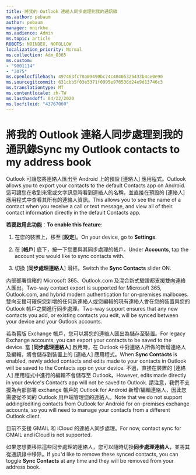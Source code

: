 ```yaml
---
title: 將我的 Outlook 連絡人同步處理到我的通訊錄
ms.author: pebaum
author: pebaum
manager: mnirkhe
ms.audience: Admin
ms.topic: article
ROBOTS: NOINDEX, NOFOLLOW
localization_priority: Normal
ms.collection: Adm_O365
ms.custom:
- "9001114"
- "3075"
ms.openlocfilehash: 497463fc70a09490bc74c40405325433b4ce0e90
ms.sourcegitcommit: 631cbb5f03e5371f0995e976536d24e9d13746c3
ms.translationtype: MT
ms.contentlocale: zh-TW
ms.lasthandoff: 04/22/2020
ms.locfileid: "43767060"
---
```

# <a name="sync-my-outlook-contacts-to-my-address-book"></a><span data-ttu-id="54a7e-102">將我的 Outlook 連絡人同步處理到我的通訊錄</span><span class="sxs-lookup"><span data-stu-id="54a7e-102">Sync my Outlook contacts to my address book</span></span>

<span data-ttu-id="54a7e-103">Outlook 可讓您將連絡人匯出至 Android 上的預設 [連絡人] 應用程式。</span><span class="sxs-lookup"><span data-stu-id="54a7e-103">Outlook allows you to export your contacts to the default Contacts app on Android.</span></span> <span data-ttu-id="54a7e-104">這可讓您在收到來電或文字訊息時看到連絡人的名稱，並直接在預設的 [連絡人] 應用程式中查看其所有的連絡人資訊。</span><span class="sxs-lookup"><span data-stu-id="54a7e-104">This allows you to see the name of a contact when you receive a call or text message, and view all of their contact information directly in the default Contacts app.</span></span>
 
<span data-ttu-id="54a7e-105">**若要啟用此功能**：</span><span class="sxs-lookup"><span data-stu-id="54a7e-105">**To enable this feature**:</span></span>
 
1. <span data-ttu-id="54a7e-106">在您的裝置上，移至 [**設定**]。</span><span class="sxs-lookup"><span data-stu-id="54a7e-106">On your device, go to **Settings**.</span></span>

2. <span data-ttu-id="54a7e-107">在 [**帳戶**] 底下，按一下您要與其同步處理的帳戶。</span><span class="sxs-lookup"><span data-stu-id="54a7e-107">Under **Accounts**, tap the account you would like to sync contacts with.</span></span>

3. <span data-ttu-id="54a7e-108">切換 [**同步處理連絡人**] 滑杆。</span><span class="sxs-lookup"><span data-stu-id="54a7e-108">Switch the **Sync Contacts** slider ON.</span></span>
 
<span data-ttu-id="54a7e-109">內部部署信箱的 Microsoft 365、Outlook.com 及混合新式驗證都支援雙向連絡人匯出。</span><span class="sxs-lookup"><span data-stu-id="54a7e-109">Two-way contact export is supported for Microsoft 365, Outlook.com, and hybrid modern authentication for on-premises mailboxes.</span></span> <span data-ttu-id="54a7e-110">雙向支援可確保您新增的任何新連絡人或您編輯的現有連絡人會在您的裝置與您的 Outlook 帳戶之間進行同步處理。</span><span class="sxs-lookup"><span data-stu-id="54a7e-110">Two-way support ensures that any new contacts you add, or existing contacts you edit, will be synced between your device and your Outlook accounts.</span></span>
 
<span data-ttu-id="54a7e-111">若為舊版 Exchange 帳戶，您可以將您的連絡人匯出為儲存至裝置。</span><span class="sxs-lookup"><span data-stu-id="54a7e-111">For legacy Exchange accounts, you can export your contacts to be saved to the device.</span></span> <span data-ttu-id="54a7e-112">當 [**同步處理連絡人**] 啟用時，在 Outlook 中對連絡人所做的新增連絡人及編輯，將會儲存到裝置上的 [連絡人] 應用程式。</span><span class="sxs-lookup"><span data-stu-id="54a7e-112">When **Sync Contacts** is enabled, newly added contacts and edits made to your contacts in Outlook will be saved to the Contacts app on your device.</span></span> <span data-ttu-id="54a7e-113">不過，直接在裝置的 [連絡人] 應用程式中進行的編輯不會儲存至 Outlook。</span><span class="sxs-lookup"><span data-stu-id="54a7e-113">However, edits made directly in your device's Contacts app will not be saved to Outlook.</span></span> <span data-ttu-id="54a7e-114">請注意，我們不支援為內部部署 exchange 帳戶的 Outlook for Android 新增/編輯連絡人，因此您需要從不同的 Outlook 用戶端管理您的連絡人。</span><span class="sxs-lookup"><span data-stu-id="54a7e-114">Note that we do not support adding/editing contacts from Outlook for Android for on-premises exchange accounts, so you will need to manage your contacts from a different Outlook client.</span></span>
 
<span data-ttu-id="54a7e-115">目前不支援 GMAIL 和 iCloud 的連絡人同步處理。</span><span class="sxs-lookup"><span data-stu-id="54a7e-115">For now, contact sync for GMAIL and iCloud is not supported.</span></span>
 
<span data-ttu-id="54a7e-116">如果您想要移除這些同步處理的連絡人，您可以隨時切換**同步處理連絡人**，並將其從通訊錄中移除。</span><span class="sxs-lookup"><span data-stu-id="54a7e-116">If you'd like to remove these synced contacts, you can toggle **Sync Contacts** at any time and they will be removed from your address book.</span></span>
